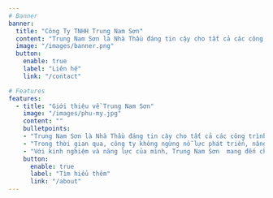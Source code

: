```yaml
---
# Banner
banner:
  title: "Công Ty TNHH Trung Nam Sơn"
  content: "Trung Nam Sơn là Nhà Thầu đáng tin cậy cho tất cả các công trình với đội ngũ cán bộ, nhân viên kỹ thuật có trình độ tay nghề cao, năng động và đầy sáng tạo. 中南山公司為所有工程可靠承包商，其中具有高程度、靈活並充滿創意之專業幹部及技術人員隊伍。"
  image: "/images/banner.png"
  button:
    enable: true
    label: "Liên hệ"
    link: "/contact"

# Features
features:
  - title: "Giới thiệu về Trung Nam Sơn"
    image: "/images/phu-my.jpg"
    content: ""
    bulletpoints:
    - "Trung Nam Sơn là Nhà Thầu đáng tin cậy cho tất cả các công trình với đội ngũ cán bộ, nhân viên kỹ thuật có trình độ tay nghề cao, năng động và đầy sáng tạo. Bộ máy quản lí được phân quyền tạo ra tính độc lập sáng tạo, trách nhiệm trong công việc của mỗi thành viên trong công ty. 中南山公司為所有工程可靠承包商，其中具有高程度、靈活並充滿創意之專業幹部及技術人員隊伍。管理層得以合理分權，使到公司每成員對工作均充滿創意、獨立及高度責任性。"
    - "Trong thời gian qua, công ty không ngừng nỗ lực phát triển, nâng cao trình độ kỹ thuật, nghiệp vụ để bắt kịp với nhịp độ phát triển của xã hội. Công ty luôn chú trọng đến việc phát triển nguồn nhân lực với trình độ cao, cũng như đầu tư trang thiết bị hiện đại phục vụ trong công việc. 近年來，本公司不斷努力發展、提升技術資格、專業性以趕上社會發展步伐。本公司一向注重發展高程度人力資源，而且投資現代化設備以服務工作。"
    - "Với kinh nghiệm và năng lực của mình, Trung Nam Sơn  mang đến cho quý khách hàng trong nước và chủ đầu tư nước ngoài sự đảm bảo về chất lượng công trình, tiến độ thi công cũng như tính thẩm mỹ trong từng công trình, chắc chắn sẽ làm hài lòng quý khách ./. 憑自有經驗及資質，中南山公司保證給國內客戶及國外業主帶來優良工程品質、施工進度及每工程的審美觀，保證貴客滿意"
    button:
      enable: true
      label: "Tìm hiểu thêm"
      link: "/about"
---
```

